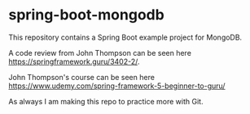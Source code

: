 # spring-boot-mongodb
This repository contains a Spring Boot example project for MongoDB.

A code review from John Thompson can be seen here https://springframework.guru/3402-2/.

John Thompson's course can be seen here https://www.udemy.com/spring-framework-5-beginner-to-guru/

As always I am making this repo to practice more with Git.